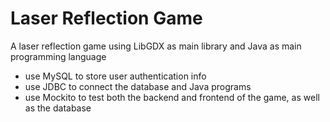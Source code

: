 # Laser Reflection Game
A laser reflection game using LibGDX as main library and Java as main programming language
- use MySQL to store user authentication info
- use JDBC to connect the database and Java programs
- use Mockito to test both the backend and frontend of the game, as well as the database
